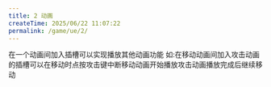 ```yaml
---
title: 2 动画
createTime: 2025/06/22 11:07:22
permalink: /game/ue/2/
---
```

在一个动画间加入插槽可以实现播放其他动画功能
如:在移动动画间加入攻击动画的插槽可以在移动时点按攻击键中断移动动画开始播放攻击动画播放完成后继续移动
